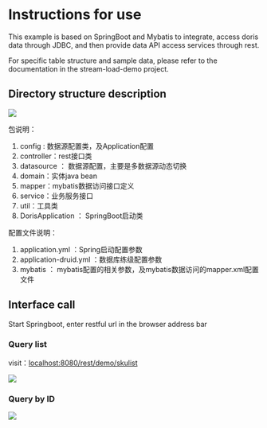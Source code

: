 <!-- 
Licensed to the Apache Software Foundation (ASF) under one
or more contributor license agreements.  See the NOTICE file
distributed with this work for additional information
regarding copyright ownership.  The ASF licenses this file
to you under the Apache License, Version 2.0 (the
"License"); you may not use this file except in compliance
with the License.  You may obtain a copy of the License at

  http://www.apache.org/licenses/LICENSE-2.0

Unless required by applicable law or agreed to in writing,
software distributed under the License is distributed on an
"AS IS" BASIS, WITHOUT WARRANTIES OR CONDITIONS OF ANY
KIND, either express or implied.  See the License for the
specific language governing permissions and limitations
under the License.
-->

# Instructions for use

This example is based on SpringBoot and Mybatis to integrate, access doris data through JDBC, and then provide data API access services through rest.

For specific table structure and sample data, please refer to the documentation in the stream-load-demo project.

## Directory structure description

![](/images/20210730144136.png)

包说明：

1. config : 数据源配置类，及Application配置
2. controller：rest接口类
3. datasource ： 数据源配置，主要是多数据源动态切换
4. domain：实体java bean
5. mapper：mybatis数据访问接口定义
6. service：业务服务接口
7. util：工具类
8. DorisApplication ： SpringBoot启动类

配置文件说明：

1. application.yml  ：Spring启动配置参数
2. application-druid.yml ：数据库练级配置参数
3. mybatis ： mybatis配置的相关参数，及mybatis数据访问的mapper.xml配置文件

## Interface call

Start Springboot, enter restful url in the browser address bar

### Query list

visit：[localhost:8080/rest/demo/skulist](http://localhost:8080/rest/demo/skulist)

![](/images/20210730145555.png)

### Query by ID



![](/images/20210730145906.png)
